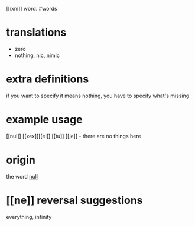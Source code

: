 [[ixni]] word.
#words
# translations
- zero
- nothing, nic, nimic
# extra definitions
if you want to specify it means nothing, you have to specify what's missing
# example usage
[[nul]] [[xex]][[ei]] [[tu]] [[je]] - there are no things here
# origin
the word [null](https://en.wikipedia.org/wiki/Null_pointer)
# [[ne]] reversal suggestions 
everything, infinity